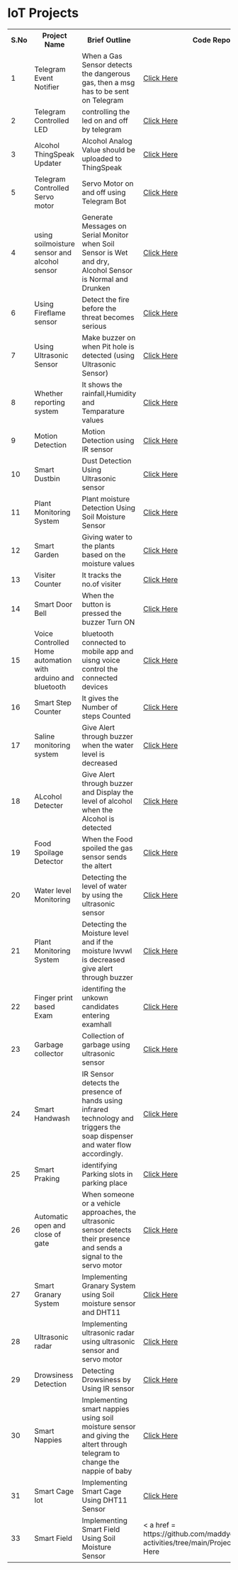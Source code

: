 # IoT Projects

<table>
  <tr>
    <th>S.No</th>
    <th>Project Name</th>
    <th>Brief Outline</th>
    <th>Code Repo</th>
  </tr>
  <tr>
    <td>1</td>
    <td>Telegram Event Notifier</td>
    <td>When a Gas Sensor detects the dangerous gas, then a msg has to be sent on Telegram</td>
    <td><a href="https://github.com/maddydevgits/iot-activities/tree/main/project1">Click Here</a></td>
  </tr>
  <td>2</td>
    <td>Telegram Controlled LED</td>
    <td>controlling the led on and off by telegram</td>
    <td><a href="https://github.com/maddydevgits/iot-activities/tree/main/Project2">Click Here</a></td>
   <tr>
    <td>3</td>
    <td>Alcohol ThingSpeak Updater</td>
    <td>Alcohol Analog Value should be uploaded to ThingSpeak</td>
    <td><a href="https://github.com/maddydevgits/iot-activities/tree/main/Project3">Click Here</a></td>
  </tr>
  <tr>
    <td>5</td>
    <td>Telegram Controlled Servo motor</td>
    <td>Servo Motor on and off using Telegram Bot</td>
    <td><a href="https://github.com/maddydevgits/iot-activities/tree/main/Project5">Click Here</a></td>
  </tr>
  <tr>
    <td>4</td>
    <td>using soilmoisture sensor and alcohol sensor</td>
    <td>Generate Messages on Serial Monitor when Soil Sensor is Wet and dry, Alcohol Sensor is Normal and Drunken</td>
    <td><a href="https://github.com/maddydevgits/iot-activities/blob/main/project4/main.ino">Click Here</a></td>
  </tr>
  <tr>
    <td>6</td>
    <td>Using Fireflame sensor</td>
    <td>Detect the fire before the threat becomes serious</td>
    <td><a href="https://github.com/maddydevgits/iot-activities/blob/main/project6/main.ino">Click Here</a></td>
  </tr>
  <tr>
    <td>7</td>
    <td>Using Ultrasonic Sensor</td>
    <td>Make buzzer on when Pit hole is detected (using Ultrasonic Sensor) </td>
    <td><a href="https://github.com/maddydevgits/iot-activities/blob/main/project7/main.ino">Click Here</a></td>
  </tr>
  <tr>
    <td>8</td>
    <td>Whether reporting system </td>
    <td>It shows the rainfall,Humidity and Temparature values </td>
    <td><a href="https://github.com/maddydevgits/iot-activities/blob/main/project8/main.ino">Click Here</a></td>
  </tr>
  <tr>
    <td>9</td>
    <td>Motion Detection</td>
    <td>Motion Detection using IR sensor </td>
    <td><a href="https://github.com/maddydevgits/iot-activities/blob/main/project9/main.ino">Click Here</a></td>
  </tr>
   <tr>
    <td>10</td>
    <td>Smart Dustbin</td>
    <td>Dust Detection Using Ultrasonic sensor</td>
    <td><a href="https://github.com/maddydevgits/iot-activities/tree/main/project10">Click Here</a></td>
  </tr>
  <tr>
    <td>11</td>
    <td>Plant Monitoring System</td>
    <td>Plant moisture Detection Using Soil Moisture Sensor</td>
    <td><a href="https://github.com/maddydevgits/iot-activities/tree/main/Project11">Click Here</a></td>
  </tr>
  <td>12</td>
    <td>Smart Garden</td>
    <td>Giving water to the plants based on the moisture values</td>
    <td><a href="">Click Here</a></td>
  </tr>
   </tr>
  <td>13</td>
    <td>Visiter Counter</td>
    <td>It tracks the no.of visiter</td>
    <td><a href="https://github.com/maddydevgits/iot-activities/tree/main/Project13">Click Here</a></td>
  </tr>
  <td>14</td>
    <td>Smart Door Bell</td>
    <td>When the button is pressed the buzzer Turn ON</td>
    <td><a href="https://github.com/maddydevgits/iot-activities/tree/main/project14">Click Here</a></td>
  </tr>
   <tr>
  <td>15</td>
    <td>Voice Controlled Home automation with arduino and bluetooth</td>
    <td>bluetooth connected to mobile app and uisng voice control the connected devices</td>
    <td><a href=https://github.com/sudheer1360/wheres-waldo-path-optimization>Click Here</a></td>
  </tr>
   <tr>
  <td>16</td>
    <td>Smart Step Counter</td>
    <td>It gives the Number of steps Counted</td>
    <td><a href="https://github.com/maddydevgits/iot-activities/tree/main/project16" >Click Here</a></td>
  </tr>
  <tr>
  <td>17</td>
    <td>Saline monitoring system</td>
    <td>Give Alert through buzzer when the water level is decreased</td>
    <td><a href=https://github.com/maddydevgits/iot-activities/tree/main/Project17 >Click Here</a></td>
  </tr>
   <td>18</td>
    <td>ALcohol Detecter</td>
    <td>Give Alert through buzzer and Display the level of alcohol when the Alcohol is detected</td>
    <td><a href=https://github.com/maddydevgits/iot-activities/tree/main/Project18h>Click Here</a></td>
  </tr>
</tr>
<tr>
   <td>19</td>
    <td>Food Spoilage Detector</td>
    <td>When the Food spoiled the gas sensor sends the altert</td>
    <td><a href="https://github.com/maddydevgits/iot-activities/tree/main/project19">Click Here</a></td>
  </tr>
  
  <tr>
   <td>20</td>
    <td>Water level Monitoring</td>
    <td>Detecting the level of water by using the ultrasonic sensor</td>
    <td><a href="https://github.com/maddydevgits/iot-activities/tree/main/project20">Click Here</a></td>
  </tr>
  <tr>
  <td>21</td>
  <td>Plant Monitoring System</td>
  <td>Detecting the Moisture level and if the moisture lwvwl is decreased give alert through buzzer</td>
  <td><a href=https://github.com/maddydevgits/iot-activities/tree/main/Project21>Click Here</a></td>
  </tr>
  <tr>
  <td>22</td>
  <td>Finger print based Exam </td>
  <td>identifing the unkown candidates entering examhall</td>
  <td><a href=https://github.com/maddydevgits/iot-activities/tree/main/project22>Click Here</a></td>
  </tr>
  <tr>
  <td>23</td>
  <td>Garbage collector </td>
  <td>Collection of garbage using ultrasonic sensor</td>
  <td><a href ="https://github.com/maddydevgits/iot-activities/tree/main/Project23">Click Here</a></td>
  </tr>
  <tr>
  <td>24</td>
  <td>Smart Handwash</td>
  <td>IR Sensor detects the presence of hands using infrared technology and triggers the soap dispenser and water flow accordingly.</td>
  <td><a href ="https://github.com/maddydevgits/iot-activities/tree/main/project24">Click Here</a></td>
  </tr>
  <tr>
  <td>25</td>
  <td>Smart Praking</td>
  <td>identifying Parking slots in parking place</td>
  <td><a href ="https://github.com/maddydevgits/iot-activities/tree/main/Project25">Click Here</a></td>
  </tr>
  
   <tr>
    <td>26</td>
    <td>Automatic open and close of gate</td>
    <td> When someone or a vehicle approaches, the ultrasonic sensor detects their presence and sends a signal to the servo motor</td>
    <td><a href="https://github.com/maddydevgits/iot-activities/tree/main/project26">Click Here</a></td>
  </tr>
  <tr>
    <td>27</td>
    <td> Smart Granary System</td>
    <td> Implementing Granary System using Soil moisture sensor and DHT11</td>
    <td><a href = "https://github.com/maddydevgits/iot-activities/tree/main/Project%2027">Click Here</a></td>
  </tr>
  <tr>
    <td>28</td>
    <td> Ultrasonic radar</td>
    <td> Implementing ultrasonic radar using ultrasonic sensor and servo motor</td>
    <td><a href ="https://github.com/maddydevgits/iot-activities/tree/main/project28">Click Here</a></td>
  </tr>
  <tr>
    <td>29</td>
    <td> Drowsiness Detection</td>
    <td>Detecting Drowsiness by Using IR sensor</td>
    <td><a href =https://github.com/maddydevgits/iot-activities/tree/main/project%2029>Click Here</a></td>
  </tr>
   <tr>
    <td>30</td>
    <td>Smart Nappies</td>
    <td>Implementing smart nappies using soil moisture sensor and giving the altert through telegram to change the nappie of baby</td>
    <td><a href = "https://github.com/maddydevgits/iot-activities/tree/main/project30">Click Here</a></td>
  </tr>
      
   <tr>
    <td>31</td>
    <td>Smart Cage Iot</td>
    <td>Implementing Smart Cage Using DHT11 Sensor</td>
    <td><a href = https://github.com/maddydevgits/iot-activities/tree/main/Project%2031>Click Here</a></td>
  </tr>
  <tr>
    <td>33</td>
    <td>Smart Field</td>
    <td>Implementing Smart Field  Using Soil Moisture Sensor</td>
    <td>< a href = https://github.com/maddydevgits/iot-activities/tree/main/Project%2033>Click Here</a></td>
  </tr>
</table>

